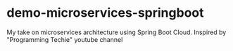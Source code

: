 # demo-microservices-springboot
My take on microservices architecture using Spring Boot Cloud. Inspired by "Programming Techie" youtube channel
